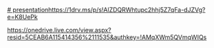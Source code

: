 [# presentation](https://1drv.ms/p/s!AlZDQRWhtupc2hhj5Z7qFa-dJZVg?e=K8UePk)https://1drv.ms/p/s!AlZDQRWhtupc2hhj5Z7qFa-dJZVg?e=K8UePk




https://onedrive.live.com/view.aspx?resid=5CEAB6A115414356%2111535&authkey=!AMqXWm5QVmqWIQs
